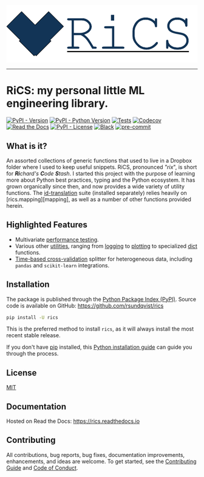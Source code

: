 <div align="center">
  <img src="https://github.com/rsundqvist/rics/raw/master/docs/logo-text.png"><br>
</div>

-----------------

# RiCS: my personal little ML engineering library. <!-- omit in toc -->
[![PyPI - Version](https://img.shields.io/pypi/v/rics.svg)](https://pypi.python.org/pypi/rics)
[![PyPI - Python Version](https://img.shields.io/pypi/pyversions/rics.svg)](https://pypi.python.org/pypi/rics)
[![Tests](https://github.com/rsundqvist/rics/workflows/tests/badge.svg)](https://github.com/rsundqvist/rics/actions?workflow=tests)
[![Codecov](https://codecov.io/gh/rsundqvist/rics/branch/master/graph/badge.svg)](https://codecov.io/gh/rsundqvist/rics)
[![Read the Docs](https://readthedocs.org/projects/rics/badge/)](https://rics.readthedocs.io/)
[![PyPI - License](https://img.shields.io/pypi/l/rics.svg)](https://pypi.python.org/pypi/rics)
[![Black](https://img.shields.io/badge/code%20style-black-000000.svg)](https://github.com/psf/black)
[![pre-commit](https://img.shields.io/badge/pre--commit-enabled-brightgreen?logo=pre-commit&logoColor=white)](https://github.com/pre-commit/pre-commit)

## What is it?
An assorted collections of generic functions that used to live in a Dropbox folder where I used to keep useful snippets.
RiCS, pronounced _"rix_", is short for _**Ri**chard's **C**ode **S**tash_. I started this project with the purpose of 
learning more about Python best practices, typing and the Python ecosystem. It has grown organically since then, and now
provides a wide variety of utility functions. The [id-translation](https://pypi.org/project/id-translation/) suite 
(installed separately) relies heavily on [rics.mapping][mapping], as well as a number of other functions provided herein.

## Highlighted Features
- Multivariate [performance testing][perf].
- Various other [utilities][utility], ranging from [logging] to [plotting] to specialized [dict] functions.
- [Time-based cross-validation][time-split] splitter for heterogeneous data, 
  including ``pandas`` and ``scikit-learn`` integrations.

[perf]: https://rics.readthedocs.io/en/stable/_autosummary/rics.performance.html#rics.performance.run_multivariate_test
[perf-plot]: https://rics.readthedocs.io/en/stable/_autosummary/rics.performance.html#rics.performance.plot_run

[utility]: https://rics.readthedocs.io/en/stable/_autosummary/rics.misc.html
[logging]: https://rics.readthedocs.io/en/stable/_autosummary/rics.logs.html
[plotting]: https://rics.readthedocs.io/en/stable/_autosummary/rics.plotting.html
[dict]: https://rics.readthedocs.io/en/stable/_autosummary/rics.collections.dicts.html
[time-split]: https://rics.readthedocs.io/en/stable/_autosummary/rics.ml.time_split.html

## Installation
The package is published through the [Python Package Index (PyPI)]. Source code
is available on GitHub: https://github.com/rsundqvist/rics

```sh
pip install -U rics
```

This is the preferred method to install ``rics``, as it will always install the
most recent stable release.

If you don't have [pip] installed, this [Python installation guide] can guide
you through the process.

## License
[MIT](LICENSE.md)

## Documentation
Hosted on Read the Docs: https://rics.readthedocs.io

## Contributing

All contributions, bug reports, bug fixes, documentation improvements, enhancements, and ideas are welcome. To get 
started, see the [Contributing Guide](CONTRIBUTING.md) and [Code of Conduct](CODE_OF_CONDUCT.md).

[Python Package Index (PyPI)]: https://pypi.org/project/rics
[pip]: https://pip.pypa.io
[Python installation guide]: http://docs.python-guide.org/en/stable/starting/installation/
